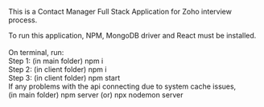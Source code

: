 This is a Contact Manager Full Stack Application for Zoho interview process.<br  >

To run this application, NPM, MongoDB driver and React must be installed.<br  >
<br  >
On terminal, run:<br  >
Step 1: (in main folder) npm i<br  >
Step 2: (in client folder) npm i<br  >
Step 3: (in client folder) npm start<br  >
If any problems with the api connecting due to system cache issues, <br  >
(in main folder) npm server (or) npx nodemon server
